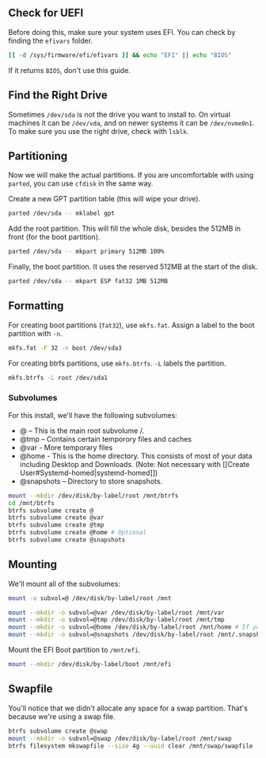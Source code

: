 ## Check for UEFI
Before doing this, make sure your system uses EFI. You can check by finding the `efivars` folder.
```sh
[[ -d /sys/firmware/efi/efivars ]] && echo "EFI" || echo "BIOS"
```
If it returns `BIOS`, don't use this guide.

## Find the Right Drive
Sometimes `/dev/sda` is not the drive you want to install to. On virtual machines it can be `/dev/vda`, and on newer systems it can be `/dev/nvme0n1`. To make sure you use the right drive, check with `lsblk`.

## Partitioning
Now we will make the actual partitions. If you are uncomfortable with using `parted`, you can use `cfdisk` in the same way.

Create a new GPT partition table (this will wipe your drive).
```sh
parted /dev/sda -- mklabel gpt
```

Add the root partition. This will fill the whole disk, besides the 512MB in front (for the boot partition).
```sh
parted /dev/sda -- mkpart primary 512MB 100%
```

Finally, the boot partition. It uses the reserved 512MB at the start of the disk.
```sh
parted /dev/sda -- mkpart ESP fat32 1MB 512MB
```
## Formatting
For creating boot partitions (`fat32`), use `mkfs.fat`. Assign a label to the boot partition with `-n`.
```sh
mkfs.fat -F 32 -n boot /dev/sda3
```

For creating btrfs partitions, use `mkfs.btrfs`. `-L` labels the partition.
```sh
mkfs.btrfs -L root /dev/sda1
```
### Subvolumes
For this install, we'll have the following subvolumes:
- @ – This is the main root subvolume /.
- @tmp – Contains certain temporory files and caches
- @var - More temporary files
- @home - This is the home directory. This consists of most of your data including Desktop and Downloads. (Note: Not necessary with [[Create User#Systemd-homed|systemd-homed]])
- @snapshots – Directory to store snapshots.

```sh
mount --mkdir /dev/disk/by-label/root /mnt/btrfs
cd /mnt/btrfs
btrfs subvolume create @
btrfs subvolume create @var
btrfs subvolume create @tmp
btrfs subvolume create @home # Optional
btrfs subvolume create @snapshots
```

## Mounting
We'll mount all of the subvolumes:
```sh
mount -o subvol=@ /dev/disk/by-label/root /mnt

mount --mkdir -o subvol=@var /dev/disk/by-label/root /mnt/var
mount --mkdir -o subvol=@tmp /dev/disk/by-label/root /mnt/tmp
mount --mkdir -o subvol=@home /dev/disk/by-label/root /mnt/home # If you created it
mount --mkdir -o subvol=@snapshots /dev/disk/by-label/root /mnt/.snapshots
```

Mount the EFI Boot partition to `/mnt/efi`.
```sh
mount --mkdir /dev/disk/by-label/boot /mnt/efi
```
## Swapfile
You'll notice that we didn't allocate any space for a swap partition. That's because we're using a swap file.
```sh
btrfs subvolume create @swap
mount --mkdir -o subvol=@swap /dev/disk/by-label/root /mnt/swap
btrfs filesystem mkswapfile --size 4g --uuid clear /mnt/swap/swapfile
```